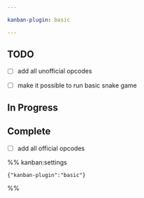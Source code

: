 ```yaml
---

kanban-plugin: basic

---
```


## TODO

- [ ] add all unofficial opcodes
- [ ] make it possible to run basic snake game


## In Progress



## Complete

- [ ] add all official opcodes




%% kanban:settings
```
{"kanban-plugin":"basic"}
```
%%